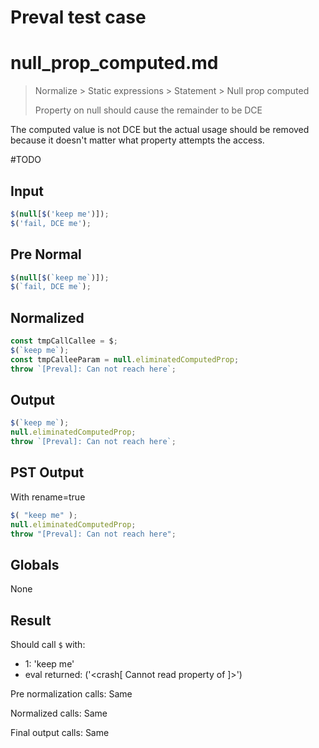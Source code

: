 # Preval test case

# null_prop_computed.md

> Normalize > Static expressions > Statement > Null prop computed
>
> Property on null should cause the remainder to be DCE

The computed value is not DCE but the actual usage should be removed because it doesn't matter what property attempts the access.

#TODO

## Input

`````js filename=intro
$(null[$('keep me')]);
$('fail, DCE me');
`````

## Pre Normal


`````js filename=intro
$(null[$(`keep me`)]);
$(`fail, DCE me`);
`````

## Normalized


`````js filename=intro
const tmpCallCallee = $;
$(`keep me`);
const tmpCalleeParam = null.eliminatedComputedProp;
throw `[Preval]: Can not reach here`;
`````

## Output


`````js filename=intro
$(`keep me`);
null.eliminatedComputedProp;
throw `[Preval]: Can not reach here`;
`````

## PST Output

With rename=true

`````js filename=intro
$( "keep me" );
null.eliminatedComputedProp;
throw "[Preval]: Can not reach here";
`````

## Globals

None

## Result

Should call `$` with:
 - 1: 'keep me'
 - eval returned: ('<crash[ Cannot read property <ref> of <ref2> ]>')

Pre normalization calls: Same

Normalized calls: Same

Final output calls: Same
